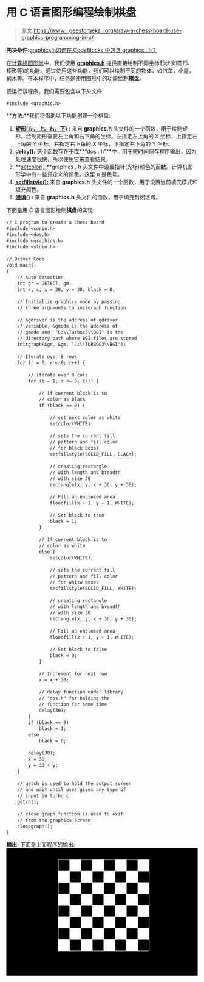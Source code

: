 # 用 C 语言图形编程绘制棋盘

> 原文:[https://www . geesforgeks . org/draw-a-chess-board-use-graphics-programming-in-c/](https://www.geeksforgeeks.org/draw-a-chess-board-using-graphics-programming-in-c/)

**先决条件:**[graphics.h](https://www.geeksforgeeks.org/add-graphics-h-c-library-gcc-compiler-linux/)[如何在 CodeBlocks 中包含 graphics . h？](https://www.geeksforgeeks.org/include-graphics-h-codeblocks/)

在[计算机图形学](https://www.geeksforgeeks.org/computer-graphics-2/)中，我们使用 **[graphics.h](https://www.geeksforgeeks.org/add-graphics-h-c-library-gcc-compiler-linux/)** 提供直接绘制不同坐标形状(如圆形、矩形等)的功能。通过使用这些功能，我们可以绘制不同的物体，如汽车，小屋，树木等。在本程序中，任务是使用[图形](https://www.geeksforgeeks.org/basic-graphic-programming-in-c/)中的功能绘制**棋盘**。

要运行该程序，我们需要包含以下头文件:

```
#include <graphic.h>

```

**方法:**我们将借助以下功能创建一个棋盘:

1.  **[矩形(左、上、右、下)](https://www.geeksforgeeks.org/intersecting-rectangle-when-bottom-left-and-top-right-corners-of-two-rectangles-are-given/) :** 来自 **graphics.h** 头文件的一个函数，用于绘制矩形。绘制矩形需要左上角和右下角的坐标。左指定左上角的 X 坐标，上指定左上角的 Y 坐标，右指定右下角的 X 坐标，下指定右下角的 Y 坐标。
2.  **delay():** 这个函数存在于库**“dos . h”**中，用于短时间保存程序输出，因为处理速度很快，所以使用它来查看结果。
3.  **[setcolor()](https://www.geeksforgeeks.org/setcolor-function-c/):**graphics . h 头文件中设置指针(光标)颜色的函数。计算机图形学中有一些预定义的颜色。这里 n 是色号。
4.  **[setfillstyle():](https://www.geeksforgeeks.org/setfillstyle-floodfill-c/)** 来自 **graphics.h** 头文件的一个函数，用于设置当前填充模式和填充颜色。
5.  **[漫填()](https://www.geeksforgeeks.org/setfillstyle-floodfill-c/) :** 来自 **graphics.h** 头文件的函数，用于填充封闭区域。

下面是用 C 语言图形绘制**棋盘**的实现:

```
// C program to create a chess board
#include <conio.h>
#include <dos.h>
#include <graphics.h>
#include <stdio.h>

// Driver Code
void main()
{
    // Auto detection
    int gr = DETECT, gm;
    int r, c, x = 30, y = 30, black = 0;

    // Initialize graphics mode by passing
    // three arguments to initgraph function

    // &gdriver is the address of gdriver
    // variable, &gmode is the address of
    // gmode and  "C:\\Turboc3\\BGI" is the
    // directory path where BGI files are stored
    initgraph(&gr, &gm, "C:\\TURBOC3\\BGI");

    // Iterate over 8 rows
    for (r = 0; r < 8; r++) {

        // iterate over 8 cols
        for (c = 1; c <= 8; c++) {

            // If current block is to
            // color as black
            if (black == 0) {

                // set next color as white
                setcolor(WHITE);

                // sets the current fill
                // pattern and fill color
                // for black boxes
                setfillstyle(SOLID_FILL, BLACK);

                // creating rectangle
                // with length and breadth
                // with size 30
                rectangle(x, y, x + 30, y + 30);

                // Fill an enclosed area
                floodfill(x + 1, y + 1, WHITE);

                // Set black to true
                black = 1;
            }

            // If current block is to
            // color as white
            else {
                setcolor(WHITE);

                // sets the current fill
                // pattern and fill color
                // for whitw boxes
                setfillstyle(SOLID_FILL, WHITE);

                // creating rectangle
                // with length and breadth
                // with size 30
                rectangle(x, y, x + 30, y + 30);

                // Fill an enclosed area
                floodfill(x + 1, y + 1, WHITE);

                // Set black to false
                black = 0;
            }

            // Increment for next row
            x = x + 30;

            // delay function under library
            // "dos.h" for holding the
            // function for some time
            delay(30);
        }
        if (black == 0)
            black = 1;
        else
            black = 0;

        delay(30);
        x = 30;
        y = 30 + y;
    }

    // getch is used to hold the output screen
    // and wait until user gives any type of
    // input in turbo c
    getch();

    // close graph function is used to exit
    // from the graphics screen
    closegraph();
}
```

**输出:**
下面是上面程序的输出:
[![](img/3afb594c285045e6406f6cc53cba4ce5.png)](https://media.geeksforgeeks.org/wp-content/uploads/20200615050856/chessGfg.png)